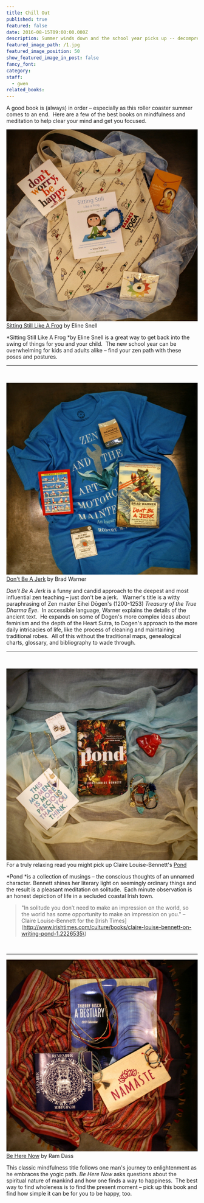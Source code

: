```yaml
---
title: Chill Out
published: true
featured: false
date: 2016-08-15T09:00:00.000Z
description: Summer winds down and the school year picks up -- decompress with these zen titles
featured_image_path: /1.jpg
featured_image_position: 50
show_featured_image_in_post: false
fancy_font:
category:
staff:
  - gwen
related_books:
---
```



A good book is (always) in order – especially as this roller coaster summer comes to an end.&nbsp; Here are a few of the best books on mindfulness and meditation to help clear your mind and get you focused.

![full-img](/uploads/versions/1-30---x----1209-1209x---.jpg)[Sitting Still Like A Frog](http://www.brooklinebooksmith-shop.com/book/9781611800586) by Eline Snell

*Sitting Still Like A Frog&nbsp;*by Eline Snell is a great way to get back into the swing of things for you and your child.&nbsp; The new school year can be overwhelming for kids and adults alike – find your zen path with these poses and postures.

---

&nbsp;

![full-img](/uploads/versions/1-146---x----1410-1410x---.jpg)[Don't Be A Jerk](http://www.brooklinebooksmith-shop.com/book/9781608683888) by Brad Warner

*Don't Be A Jerk* is a funny and candid approach to the deepest and most influential zen teaching – just don't be a jerk. &nbsp; Warner's title is a witty paraphrasing of Zen master Eihei Dōgen's (1200-1253) *Treasury of the True Dharma Eye*.&nbsp; In accessible language, Warner explains the details of the ancient text.&nbsp; He expands on some of Dogen's more complex ideas about feminism and the depth of the Heart Sutra, to Dogen's approach to the more daily intricacies of life, like the process of cleaning and maintaining traditional robes.&nbsp; All of this without the traditional maps, genealogical charts, glossary, and bibliography to wade through.

---

&nbsp;

![full-img](/uploads/versions/1-215---x----1286-1286x---.jpg)For a truly relaxing read you might pick up Claire Louise-Bennett's&nbsp;[Pond](http://www.brooklinebooksmith-shop.com/book/9780399575891)

*Pond&nbsp;*is a collection of musings – the conscious thoughts of an unnamed character. Bennett shines her literary light on seemingly ordinary things and the result is a pleasant meditation on solitude.&nbsp; Each minute observation is an honest depiction of life in a secluded coastal Irish town.

> "In solitude you don’t need to make an impression on the world, so the world has some opportunity to make an impression on you." – Claire Louise-Bennett for the [Irish Times](http://www.irishtimes.com/culture/books/claire-louise-bennett-on-writing-pond-1.2226535\)

&nbsp;

---

![full-img](/uploads/versions/1-66---x----1149-1149x---.jpg)[Be Here Now](http://www.brooklinebooksmith-shop.com/book/9780517543054) by Ram Dass

This classic mindfulness title follows one man's journey to enlightenment as he embraces the yogic path. *Be Here Now* asks questions about the spiritual nature of mankind and how one finds a way to happiness.&nbsp; The best way to find wholeness is to find the present moment – pick up this book and find how simple it can be for you to be happy, too.